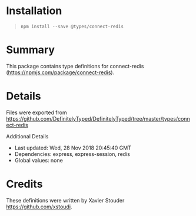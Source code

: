 # Installation
> `npm install --save @types/connect-redis`

# Summary
This package contains type definitions for connect-redis (https://npmjs.com/package/connect-redis).

# Details
Files were exported from https://github.com/DefinitelyTyped/DefinitelyTyped/tree/master/types/connect-redis

Additional Details
 * Last updated: Wed, 28 Nov 2018 20:45:40 GMT
 * Dependencies: express, express-session, redis
 * Global values: none

# Credits
These definitions were written by Xavier Stouder <https://github.com/xstoudi>.

